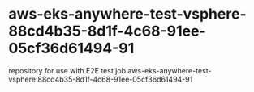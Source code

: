 # aws-eks-anywhere-test-vsphere-88cd4b35-8d1f-4c68-91ee-05cf36d61494-91
repository for use with E2E test job aws-eks-anywhere-test-vsphere:88cd4b35-8d1f-4c68-91ee-05cf36d61494-91
